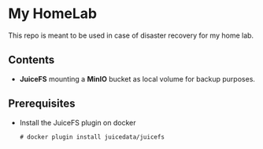 # My HomeLab

This repo is meant to be used in case of disaster recovery for my home lab.

## Contents

* **JuiceFS** mounting a **MinIO** bucket as local volume for backup purposes.

## Prerequisites

* Install the JuiceFS plugin on docker

    ```console
    # docker plugin install juicedata/juicefs
    ```